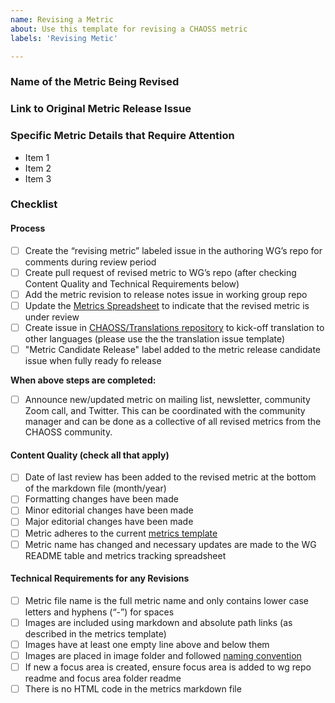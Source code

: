 ```yaml
---
name: Revising a Metric
about: Use this template for revising a CHAOSS metric
labels: 'Revising Metic'

---
```


### Name of the Metric Being Revised
<!-- Provide the name of metric and the website link associated with the original metric release. -->


### Link to Original Metric Release Issue
<!-- Provide the GitHub issue link associated with the original metric release. -->


### Specific Metric Details that Require Attention
<!-- Using a list, explain specific parts of the metric that you recommend should be revised. -->

- Item 1
- Item 2
- Item 3


### Checklist 
<!-- This checklist is used for revised metrics to ensure we follow CHAOSS quality standards and processes. Below checklist items don’t have to be completed all at once: create the metric release candidate issue first and then start working on the checklist. -->

#### Process

- [ ] Create the “revising metric” labeled issue in the authoring WG’s repo for comments during review period
- [ ] Create pull request of revised metric to WG’s repo (after checking Content Quality and Technical Requirements below)
- [ ] Add the metric revision to release notes issue in working group repo
- [ ] Update the [Metrics Spreadsheet](https://docs.google.com/spreadsheets/d/1tAGzUiZ9jdORKCnoDQJkOU8tQsZDCZVjcWqXYOSAFmE/edit) to indicate that the revised metric is under review
- [ ] Create issue in [CHAOSS/Translations repository](https://github.com/chaoss/translations) to kick-off translation to other languages (please use the the translation issue template)
- [ ] "Metric Candidate Release" label added to the metric release candidate issue when fully ready fo release

**When above steps are completed:**

- [ ] Announce new/updated metric on mailing list, newsletter, community Zoom call, and Twitter. This can be coordinated with the community manager and can be done as a collective of all revised metrics from the CHAOSS community. 

#### Content Quality (check all that apply)

- [ ] Date of last review has been added to the revised metric at the bottom of the markdown file (month/year)
- [ ] Formatting changes have been made 
- [ ] Minor editorial changes have been made 
- [ ] Major editorial changes have been made 
- [ ] Metric adheres to the current [metrics template](https://github.com/chaoss/community/blob/main/templates/metric-template.md)
- [ ] Metric name has changed and necessary updates are made to the WG README table and metrics tracking spreadsheet

#### Technical Requirements for any Revisions

- [ ] Metric file name is the full metric name and only contains lower case letters and hyphens (“-”) for spaces
- [ ] Images are included using markdown and absolute path links (as described in the metrics template)
- [ ] Images have at least one empty line above and below them
- [ ] Images are placed in image folder and followed [naming convention](https://github.com/chaoss/community/blob/main/templates/metric-template.md)
- [ ] If new a focus area is created, ensure focus area is added to wg repo readme and focus area folder readme
- [ ] There is no HTML code in the metrics markdown file
